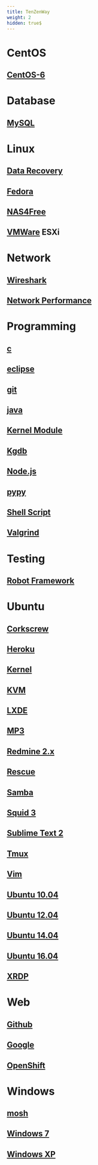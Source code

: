 ```yaml
---
title: TenZenWay
weight: 2
hidden: true$
---
```


# CentOS

## [CentOS-6](/centos/centos-6)

# Database

## [MySQL](/database/mysql)

# Linux

## [Data Recovery](linux/data-recovery)

## [Fedora](/linux/fedora)

## [NAS4Free](/linux/nas4free)

## [VMWare](/linux/vmware) ESXi

# Network

## [Wireshark](/network/wireshark)

## [Network Performance](/network/performance)

# Programming

## [c](/programming/c)

## [eclipse](/programming/eclipse)

## [git](/programming/git)

## [java](/programming/java)

## [Kernel Module](/programming/kernel-module)

## [Kgdb](/programming/kgdb)

## [Node.js](/programming/nodejs)

## [pypy](/programming/pypy)

## [Shell Script](/programming/shell-script)

## [Valgrind](/programming/valgrind)

# Testing

## [Robot Framework](/testing/robot-framework)

# Ubuntu

## [Corkscrew](/ubuntu/corkscrew)

## [Heroku](/ubuntu/heroku)

## [Kernel](/ubuntu/kernel)

## [KVM](/ubuntu/kvm)

## [LXDE](/ubuntu/lxde)

## [MP3](/ubuntu/mp3)

## [Redmine 2.x](/ubuntu/redmine)

## [Rescue](/ubuntu/rescue)

## [Samba](/ubuntu/samba)

## [Squid 3](/ubuntu/squid)

## [Sublime Text 2](/ubuntu/sublime-text)

## [Tmux](/ubuntu/tmux)

## [Vim](/ubuntu/vim)

## [Ubuntu 10.04](/ubuntu/ubuntu-10.04)

## [Ubuntu 12.04](/ubuntu/ubuntu-12.04)

## [Ubuntu 14.04](/ubuntu/ubuntu-14.04)

## [Ubuntu 16.04](/ubuntu/ubuntu-16.04)

## [XRDP](/ubuntu/xrdp)

# Web

## [Github](/web/github)

## [Google](/web/google)

## [OpenShift](web/openshift)

# Windows

## [mosh](/windows/mosh)

## [Windows 7](/windows/win7)

## [Windows XP](/windows/winxp)

